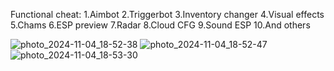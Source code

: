 Functional cheat:
1.Aimbot
2.Triggerbot
3.Inventory changer
4.Visual effects
5.Chams
6.ESP preview
7.Radar
8.Cloud CFG
9.Sound ESP
10.And others

![photo_2024-11-04_18-52-38](https://github.com/user-attachments/assets/f8dc3e4c-436b-40ab-bad8-3e1843d88ee1)
![photo_2024-11-04_18-52-47](https://github.com/user-attachments/assets/6f108ded-5b29-4b56-803b-7c8868c97bb5)
![photo_2024-11-04_18-53-30](https://github.com/user-attachments/assets/1451b076-58fd-492a-bb5c-59f6450be6d1)
